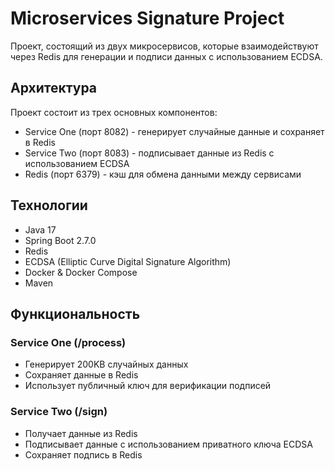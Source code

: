 <h1>Microservices Signature Project</h1>
<p>Проект, состоящий из двух микросервисов, которые взаимодействуют через Redis для генерации и подписи данных с использованием ECDSA.</p>

<h2>Архитектура</h2>
<p>Проект состоит из трех основных компонентов:</p>
<ul>
  <li>Service One (порт 8082) - генерирует случайные данные и сохраняет в Redis</li>
  <li>Service Two (порт 8083) - подписывает данные из Redis с использованием ECDSA</li>
  <li>Redis (порт 6379) - кэш для обмена данными между сервисами</li>
</ul>

<h2>Технологии</h2>
<ul>
  <li>Java 17</li>
  <li>Spring Boot 2.7.0</li>
  <li>Redis</li>
  <li>ECDSA (Elliptic Curve Digital Signature Algorithm)</li>
  <li>Docker & Docker Compose</li>
  <li>Maven</li>
</ul>

<h2>Функциональность</h2>

<h3>Service One (/process)</h3>
<ul>
  <li>Генерирует 200KB случайных данных</li>
  <li>Сохраняет данные в Redis</li>
  <li>Использует публичный ключ для верификации подписей</li>
</ul>

<h3>Service Two (/sign)</h3>
<ul>
  <li>Получает данные из Redis</li>
  <li>Подписывает данные с использованием приватного ключа ECDSA</li>
  <li>Сохраняет подпись в Redis</li>
<ul>
